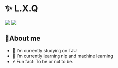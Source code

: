 <h1 align="left">✨ L.X.Q </h1>

<div align="left">

[![](https://img.shields.io/badge/Blog-%23FFA500.svg?&style=for-the-badge&logo=rss&logoColor=white)](https://topbookcc.github.io/)
[![](https://img.shields.io/badge/twitter-%231DA1F2.svg?&style=for-the-badge&logo=twitter&logoColor=white)](https://twitter.com/topbookcc)

</div>

## 🦄About me
- 🔭 I’m currently studying on TJU
- 🌱 I’m currently learning nlp and machine learning
- ⚡ Fun fact: To be or not to be.

